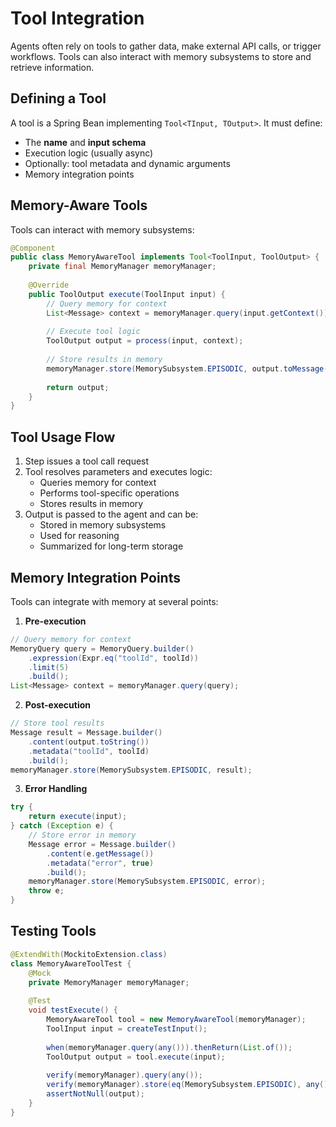 # Tool Integration

Agents often rely on tools to gather data, make external API calls, or trigger workflows. Tools can also interact with memory subsystems to store and retrieve information.

## Defining a Tool

A tool is a Spring Bean implementing `Tool<TInput, TOutput>`. It must define:

- The **name** and **input schema**
- Execution logic (usually async)
- Optionally: tool metadata and dynamic arguments
- Memory integration points

## Memory-Aware Tools

Tools can interact with memory subsystems:

```java
@Component
public class MemoryAwareTool implements Tool<ToolInput, ToolOutput> {
    private final MemoryManager memoryManager;
    
    @Override
    public ToolOutput execute(ToolInput input) {
        // Query memory for context
        List<Message> context = memoryManager.query(input.getContext());
        
        // Execute tool logic
        ToolOutput output = process(input, context);
        
        // Store results in memory
        memoryManager.store(MemorySubsystem.EPISODIC, output.toMessage());
        
        return output;
    }
}
```

## Tool Usage Flow

1. Step issues a tool call request
2. Tool resolves parameters and executes logic:
   - Queries memory for context
   - Performs tool-specific operations
   - Stores results in memory
3. Output is passed to the agent and can be:
   - Stored in memory subsystems
   - Used for reasoning
   - Summarized for long-term storage

## Memory Integration Points

Tools can integrate with memory at several points:

1. **Pre-execution**
```java
// Query memory for context
MemoryQuery query = MemoryQuery.builder()
    .expression(Expr.eq("toolId", toolId))
    .limit(5)
    .build();
List<Message> context = memoryManager.query(query);
```

2. **Post-execution**
```java
// Store tool results
Message result = Message.builder()
    .content(output.toString())
    .metadata("toolId", toolId)
    .build();
memoryManager.store(MemorySubsystem.EPISODIC, result);
```

3. **Error Handling**
```java
try {
    return execute(input);
} catch (Exception e) {
    // Store error in memory
    Message error = Message.builder()
        .content(e.getMessage())
        .metadata("error", true)
        .build();
    memoryManager.store(MemorySubsystem.EPISODIC, error);
    throw e;
}
```

## Testing Tools

```java
@ExtendWith(MockitoExtension.class)
class MemoryAwareToolTest {
    @Mock
    private MemoryManager memoryManager;
    
    @Test
    void testExecute() {
        MemoryAwareTool tool = new MemoryAwareTool(memoryManager);
        ToolInput input = createTestInput();
        
        when(memoryManager.query(any())).thenReturn(List.of());
        ToolOutput output = tool.execute(input);
        
        verify(memoryManager).query(any());
        verify(memoryManager).store(eq(MemorySubsystem.EPISODIC), any());
        assertNotNull(output);
    }
}
```
